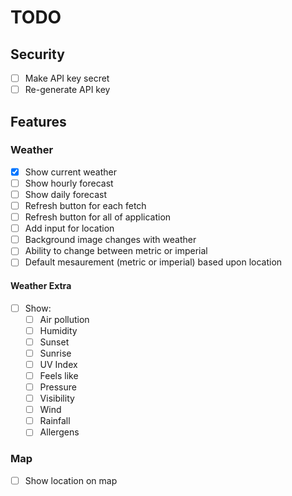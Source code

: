 # TODO

## Security

- [ ] Make API key secret
- [ ] Re-generate API key

## Features

### Weather

- [x] Show current weather
- [ ] Show hourly forecast
- [ ] Show daily forecast
- [ ] Refresh button for each fetch
- [ ] Refresh button for all of application
- [ ] Add input for location
- [ ] Background image changes with weather
- [ ] Ability to change between metric or imperial
- [ ] Default mesaurement (metric or imperial) based upon location

#### Weather Extra

- [ ] Show:
  - [ ] Air pollution
  - [ ] Humidity
  - [ ] Sunset
  - [ ] Sunrise
  - [ ] UV Index
  - [ ] Feels like
  - [ ] Pressure
  - [ ] Visibility
  - [ ] Wind
  - [ ] Rainfall
  - [ ] Allergens

### Map

- [ ] Show location on map
